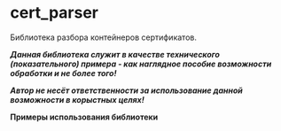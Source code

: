cert_parser
=============

Библиотека разбора контейнеров сертификатов.

***Данная библиотека служит в качестве технического (показательного) примера - как наглядное пособие возможности обработки и не более того!***

***Автор не несёт ответственности за использование данной возможности в корыстных целях!***

**Примеры использования библиотеки**